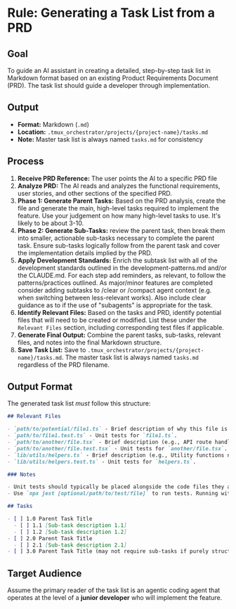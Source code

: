 # Rule: Generating a Task List from a PRD

## Goal

To guide an AI assistant in creating a detailed, step-by-step task list in Markdown format based on an existing Product Requirements Document (PRD). The task list should guide a developer through implementation.

## Output

- **Format:** Markdown (`.md`)
- **Location:** `.tmux_orchestrator/projects/{project-name}/tasks.md`
- **Note:** Master task list is always named `tasks.md` for consistency

## Process

1. **Receive PRD Reference:** The user points the AI to a specific PRD file
2. **Analyze PRD:** The AI reads and analyzes the functional requirements, user stories, and other sections of the specified PRD.
3. **Phase 1: Generate Parent Tasks:** Based on the PRD analysis, create the file and generate the main, high-level tasks required to implement the feature. Use your judgement on how many high-level tasks to use. It's likely to be about 3-10.
5. **Phase 2: Generate Sub-Tasks:** review the parent task, then break them into smaller, actionable sub-tasks necessary to complete the parent task. Ensure sub-tasks logically follow from the parent task and cover the implementation details implied by the PRD.
6. **Apply Development Standards:** Enrich the subtask list with all of the development standards outlined in the development-patterns.md and/or the CLAUDE.md. For each step add reminders, as relevant, to follow the patterns/practices outlined. As major/minor features are completed consider adding subtasks to /clear or /compact agent context (e.g. when switching between less-relevant works). Also include clear guidance as to if the use of "subagents" is appropriate for the task.
7. **Identify Relevant Files:** Based on the tasks and PRD, identify potential files that will need to be created or modified. List these under the `Relevant Files` section, including corresponding test files if applicable.
8. **Generate Final Output:** Combine the parent tasks, sub-tasks, relevant files, and notes into the final Markdown structure.
9. **Save Task List:** Save to `.tmux_orchestrator/projects/{project-name}/tasks.md`. The master task list is always named `tasks.md` regardless of the PRD filename.

## Output Format

The generated task list _must_ follow this structure:

```markdown
## Relevant Files

- `path/to/potential/file1.ts` - Brief description of why this file is relevant (e.g., Contains the main component for this feature).
- `path/to/file1.test.ts` - Unit tests for `file1.ts`.
- `path/to/another/file.tsx` - Brief description (e.g., API route handler for data submission).
- `path/to/another/file.test.tsx` - Unit tests for `another/file.tsx`.
- `lib/utils/helpers.ts` - Brief description (e.g., Utility functions needed for calculations).
- `lib/utils/helpers.test.ts` - Unit tests for `helpers.ts`.

### Notes

- Unit tests should typically be placed alongside the code files they are testing (e.g., `MyComponent.tsx` and `MyComponent.test.tsx` in the same directory).
- Use `npx jest [optional/path/to/test/file]` to run tests. Running without a path executes all tests found by the Jest configuration.

## Tasks

- [ ] 1.0 Parent Task Title
  - [ ] 1.1 [Sub-task description 1.1]
  - [ ] 1.2 [Sub-task description 1.2]
- [ ] 2.0 Parent Task Title
  - [ ] 2.1 [Sub-task description 2.1]
- [ ] 3.0 Parent Task Title (may not require sub-tasks if purely structural or configuration)
```

## Target Audience

Assume the primary reader of the task list is an agentic coding agent that operates at the level of a **junior developer** who will implement the feature.
